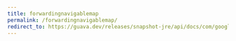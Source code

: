 ```yaml
---
title: forwardingnavigablemap
permalink: /forwardingnavigablemap/
redirect_to: https://guava.dev/releases/snapshot-jre/api/docs/com/google/common/collect/ForwardingNavigableMap.html
---
```

